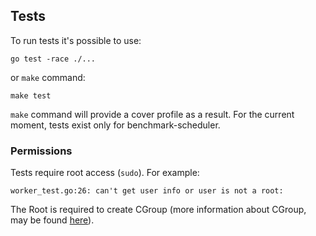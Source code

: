 ## Tests

To run tests it's possible to use:
```shell
go test -race ./...
```
or `make` command:
```shell
make test
```
`make` command will provide a cover profile as a result.
For the current moment, tests exist only for benchmark-scheduler.

### Permissions

Tests require root access (`sudo`). For example:
```shell
worker_test.go:26: can't get user info or user is not a root:
```
The Root is required to create CGroup (more information about CGroup, may be found [here](./development.md)).

